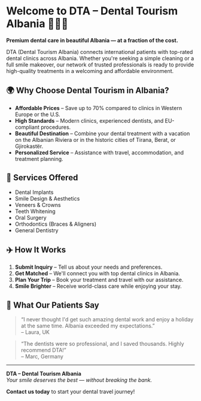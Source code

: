 # Welcome to DTA – Dental Tourism Albania 🦷🇦🇱

**Premium dental care in beautiful Albania — at a fraction of the cost.**

DTA (Dental Tourism Albania) connects international patients with top-rated dental clinics across Albania. Whether you're seeking a simple cleaning or a full smile makeover, our network of trusted professionals is ready to provide high-quality treatments in a welcoming and affordable environment.

## 🌍 Why Choose Dental Tourism in Albania?

- **Affordable Prices** – Save up to 70% compared to clinics in Western Europe or the U.S.
- **High Standards** – Modern clinics, experienced dentists, and EU-compliant procedures.
- **Beautiful Destination** – Combine your dental treatment with a vacation on the Albanian Riviera or in the historic cities of Tirana, Berat, or Gjirokastër.
- **Personalized Service** – Assistance with travel, accommodation, and treatment planning.

## 🦷 Services Offered

- Dental Implants
- Smile Design & Aesthetics
- Veneers & Crowns
- Teeth Whitening
- Oral Surgery
- Orthodontics (Braces & Aligners)
- General Dentistry

## ✈️ How It Works

1. **Submit Inquiry** – Tell us about your needs and preferences.
2. **Get Matched** – We'll connect you with top dental clinics in Albania.
3. **Plan Your Trip** – Book your treatment and travel with our assistance.
4. **Smile Brighter** – Receive world-class care while enjoying your stay.

## 💬 What Our Patients Say

> “I never thought I'd get such amazing dental work and enjoy a holiday at the same time. Albania exceeded my expectations.”  
> – Laura, UK

> “The dentists were so professional, and I saved thousands. Highly recommend DTA!”  
> – Marc, Germany

---

**DTA – Dental Tourism Albania**  
_Your smile deserves the best — without breaking the bank._

**Contact us today** to start your dental travel journey!
